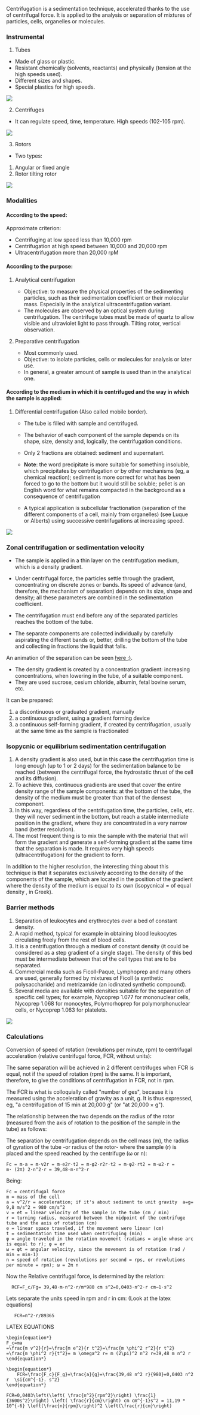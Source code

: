 Centrifugation is a sedimentation technique, accelerated thanks to the use of centrifugal force.
It is applied to the analysis or separation of mixtures of particles, cells, organelles or molecules.

### Instrumental
1. Tubes

  - Made of glass or plastic.
  -  Resistant chemically (solvents, reactants) and physically (tension at the high speeds used).
  - Different sizes and shapes.
  - Special plastics for high speeds.

![](.\Images\Images_calculations_and_descriptions.png)

2. Centrifuges

- It can regulate speed, time, temperature. High speeds (102-105 rpm).

![](.\Images\Images_calculations_and_descriptions-02.png)

3. Rotors

- Two types:
1. Angular or fixed angle
2. Rotor tilting rotor

![](.\Images\Images_calculations_and_descriptions-03.png)



### Modalities
#### According to the speed:

 Approximate criterion:

- Centrifuging at low speed less than 10,000 rpm
- Centrifugation at high speed between 10,000 and 20,000 rpm
- Ultracentrifugation more than 20,000 rpM

#### According to the purpose:
1. Analytical centrifugation
    - Objective: to measure the physical properties of the sedimenting particles, such as their sedimentation coefficient or their molecular mass. Especially in the analytical ultracentrifugation variant.
    -  The molecules are observed by an optical system during centrifugation. The centrifuge tubes must be made of quartz to allow visible and ultraviolet light to pass through. Tilting rotor, vertical observation.


2.  Preparative centrifugation

      - Most commonly used.
      - Objective: to isolate particles, cells or molecules for analysis or later use.
      - In general, a greater amount of sample is used than in the analytical one.

#### According to the medium in which it is centrifuged and the way in which the sample is applied:

1.  Differential centrifugation
    (Also called mobile border).
      - The tube is filled with sample and centrifuged.
      - The behavior of each component of the sample depends on its shape, size, density and, logically, the centrifugation conditions.
      -  Only 2 fractions are obtained: sediment and supernatant.

       - **Note**: the word precipitate is more suitable for something insoluble, which precipitates by centrifugation or by other mechanisms (eg, a chemical reaction); sediment is more correct for what has been forced to go to the bottom but it would still be soluble; pellet is an English word for what remains compacted in the background as a consequence of centrifugation
       - A typical application is subcellular fractionation (separation of the different components of a cell, mainly from organelles) (see Luque or Alberts) using successive centrifugations at increasing speed.

![](.\Images\Images_calculations_and_descriptions-04.png)

### Zonal centrifugation or sedimentation velocity
- The sample is applied in a thin layer on the centrifugation medium, which is a density gradient.
- Under centrifugal force, the particles settle through the gradient, concentrating on discrete zones or bands. Its speed of advance (and, therefore, the mechanism of separation) depends on its size, shape and density; all these parameters are combined in the sedimentation coefficient.


- The centrifugation must end before any of the separated particles reaches the bottom of the tube.
-  The separate components are collected individually by carefully aspirating the different bands or, better, drilling the bottom of the tube and collecting in fractions the liquid that falls.

An animation of the separation can be seen [here :)](http://biomodel.uah.es/biomodel-misc/anim/centrif/sep-grad.htm).

- The density gradient is created by a concentration gradient: increasing concentrations, when lowering in the tube, of a suitable component.
- They are used sucrose, cesium chloride, albumin, fetal bovine serum, etc.

It can be prepared:

1. a discontinuous or graduated gradient, manually
2. a continuous gradient, using a gradient forming device
3. a continuous self-forming gradient, if created by centrifugation, usually at the same time as the sample is fractionated



### Isopycnic or equilibrium sedimentation centrifugation
1. A density gradient is also used, but in this case the centrifugation time is long enough (up to 1 or 2 days) for the sedimentation balance to be reached (between the centrifugal force, the hydrostatic thrust of the cell and its diffusion).
2. To achieve this, continuous gradients are used that cover the entire density range of the sample components: at the bottom of the tube, the density of the medium must be greater than that of the densest component.
3.  In this way, regardless of the centrifugation time, the particles, cells, etc. they will never sediment in the bottom, but reach a stable intermediate position in the gradient, where they are concentrated in a very narrow band (better resolution).
4.   The most frequent thing is to mix the sample with the material that will form the gradient and generate a self-forming gradient at the same time that the separation is made. It requires very high speeds (ultracentrifugation) for the gradient to form.

In addition to the higher resolution, the interesting thing about this technique is that it separates exclusively according to the density of the components of the sample, which are located in the position of the gradient where the density of the medium is equal to its own (isopycnical = of equal density , in Greek).


### Barrier methods
1. Separation of leukocytes and erythrocytes over a bed of constant density.
2.  A rapid method, typical for example in obtaining blood leukocytes circulating freely from the rest of blood cells.
3.  It is a centrifugation through a medium of constant density (it could be considered as a step gradient of a single stage). The density of this bed must be intermediate between that of the cell types that are to be separated.
4.   Commercial media such as Ficoll-Paque, Lymphoprep and many others are used, generally formed by mixtures of Ficoll (a synthetic polysaccharide) and metrizamide (an iodinated synthetic compound).
5.   Several media are available with densities suitable for the separation of specific cell types; for example, Nycoprep 1.077 for mononuclear cells, Nycoprep 1.068 for monocytes, Polymorhoprep for polymorphonuclear cells, or Nycoprep 1.063 for platelets.


![](.\Images\Images_calculations_and_descriptions-05.png)

### Calculations


Conversion of speed of rotation (revolutions per minute, rpm) to centrifugal acceleration (relative centrifugal force, FCR, without units):

The same separation will be achieved in 2 different centrifuges when FCR is equal, not if the speed of rotation (rpm) is the same. It is important, therefore, to give the conditions of centrifugation in FCR, not in rpm.

The FCR is what is colloquially called "number of ges", because it is measured using the acceleration of gravity as a unit, g. It is thus expressed, eg, "a centrifugation of 15 min at 20,000 g" (or "at 20,000 × g").

The relationship between the two depends on the radius of the rotor (measured from the axis of rotation to the position of the sample in the tube) as follows:

The separation by centrifugation depends on the cell mass (m), the radius of gyration of the tube -or radius of the rotor- where the sample (r) is placed and the speed reached by the centrifuge (ω or n):

    Fc = m⋅a = m⋅v2r = m⋅e2r⋅t2 = m⋅φ2⋅r2r⋅t2 = m⋅φ2⋅rt2 = m⋅ω2⋅r =
    m⋅ (2π) 2⋅n^2⋅r = 39,48⋅m⋅n^2⋅r
Being:

    Fc = centrifugal force
    m = mass of the cell
    a = v^2/r = acceleration; if it's about sediment to unit gravity  a=g= 9,8 m/s^2 = 980 cm/s^2
    v = et = linear velocity of the sample in the tube (cm / min)
    r = turning radius, measured between the midpoint of the centrifuge tube and the axis of rotation (cm)
    e = linear space traveled, if the movement were linear (cm)
    t = sedimentation time used when centrifuging (min)
    φ = angle traveled in the rotation movement (radians = angle whose arc is equal to r); φ = er
    ω = φt = angular velocity, since the movement is of rotation (rad / min = min-1)
    n = speed of rotation (revolutions per second = rps, or revolutions per minute = rpm); ω = 2π n

Now the Relative centrifugal force, is determined by the relation:

      RCF=F_c/Fg= 39,48⋅m⋅n^2⋅r/m*980 cm s^2=0,0403⋅n^2⋅r cm−1⋅s^2

Lets separate the units speed in rpm  and r in cm: (Look at the latex equations)

       FCR=n^2⋅r/89365

LATEX EQUATIONS

    \begin{equation*}
    F_c=ma
    =\frac{m v^2}{r}=\frac{m e^2}{r t^2}=\frac{m \phi^2 r^2}{r t^2} =\frac{m \phi^2 r}{t^2}= m \omega^2 r= m (2\pi)^2 n^2 r=39,48 m n^2 r
    \end{equation*}

    \begin{equation*}
        FCR=\frac{F_c}{F_g}=\frac{a}{g}=\frac{39,48 n^2 r}{980}=0,0403 n^2 r  \si{cm^{-1}. s^2}
    \end{equation*}

    FCR=0,0403\left(\left( \frac{n^2}{rpm^2}\right) \frac{1}{3600s^2}\right) \left( \frac{r}{cm}\right) cm cm^{-1}s^2 = 11,19 * 10^{-6} \left(\frac{n}{rpm}\right)^2 \left(\frac{r}{cm}\right)
